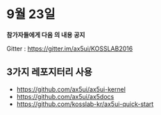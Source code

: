 # 9월 23일

**참가자들에게 다음 의 내용 공지**

Gitter : https://gitter.im/ax5ui/KOSSLAB2016

## 3가지 레포지터리 사용
- https://github.com/ax5ui/ax5ui-kernel
- https://github.com/ax5ui/ax5docs
- https://github.com/kosslab-kr/ax5ui-quick-start


